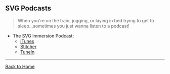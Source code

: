 ## SVG Podcasts
> When you're on the train, jogging, or laying in bed trying to get to sleep…sometimes you just wanna listen to a podcast!

- The SVG Immersion Podcast:
	- [iTunes](https://itunes.apple.com/us/podcast/svg-immersion-anything-everything/id975438780?mt=2)
	- [Stitcher](http://www.stitcher.com/s?fid=62576&refid=stpr)
	- [TuneIn](http://tunein.com/radio/SVG-Immersion-The-Anything-and-Everything-SVG-Podcast-p690161/)

---
[Back to Home](https://github.com/willianjusten/awesome-svg)

